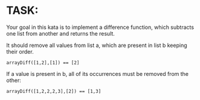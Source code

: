 # TASK:

Your goal in this kata is to implement a difference function, which subtracts one list from another and returns the result.

It should remove all values from list a, which are present in list b keeping their order.
```
arrayDiff([1,2],[1]) == [2]
```
If a value is present in b, all of its occurrences must be removed from the other:
```
arrayDiff([1,2,2,2,3],[2]) == [1,3]
```